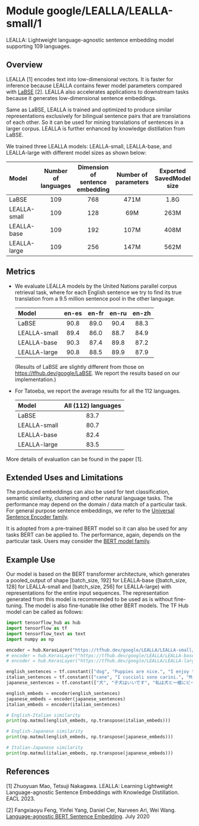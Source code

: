# Module google/LEALLA/LEALLA-small/1
LEALLA: Lightweight language-agnostic sentence embedding model supporting 109 languages.

<!-- asset-path: internal -->
<!-- task: text-embedding -->
<!-- fine-tunable: true -->
<!-- format: saved_model_2 -->
<!-- language: multilingual -->
<!-- network-architecture: bert -->
<!-- dataset: commoncrawl -->
<!-- dataset: wikipedia -->
<!-- dataset: translation -->

## Overview

LEALLA \[1\] encodes text into low-dimensional vectors.
It is faster for inference because LEALLA contains fewer model parameters compared with [LaBSE](https://tfhub.dev/google/LaBSE) \[2\].
LEALLA also accelerates applications to downstream tasks because it generates low-dimensional sentence embeddings.

Same as LaBSE, LEALLA is trained and optimized to produce similar representations exclusively for bilingual sentence pairs that are translations of each other.
So it can be used for mining translations of sentences in a larger corpus.
LEALLA is further enhanced by knowledge distillation from LaBSE.

We trained three LEALLA models: LEALLA-small, LEALLA-base, and LEALLA-large with different model sizes as shown below:

|Model|Number of languages|Dimension of sentence embedding|Number of parameters|Exported SavedModel size|
|:-------------|:---:|:---:|:----:|:----:|
| LaBSE        | 109 | 768 | 471M | 1.8G |
| LEALLA-small | 109 | 128 | 69M  | 263M |
| LEALLA-base  | 109 | 192 | 107M | 408M |
| LEALLA-large | 109 | 256 | 147M | 562M |

## Metrics

* We evaluate LEALLA models by the United Nations parallel corpus retrieval task, where for each English sentence we try to find its true translation from a 9.5 million sentence pool in the other language.

  | Model        | en-es| en-fr| en-ru| en-zh|
  |:-------------|:----:|:----:|:----:|:----:|
  | LaBSE        | 90.8 | 89.0 | 90.4 | 88.3 |
  | LEALLA-small | 89.4 | 86.0 | 88.7 | 84.9 |
  | LEALLA-base  | 90.3 | 87.4 | 89.8 | 87.2 |
  | LEALLA-large | 90.8 | 88.5 | 89.9 | 87.9 |
  (Results of LaBSE are slightly different from those on https://tfhub.dev/google/LaBSE. We report the results based on our implementation.)

* For Tatoeba, we report the average results for all the 112 languages.

  | Model | All (112) languages |
  |:-------------|:----:|
  | LaBSE        | 83.7 |
  | LEALLA-small | 80.7 |
  | LEALLA-base  | 82.4 |
  | LEALLA-large | 83.5 |

More details of evaluation can be found in the paper \[1\].

## Extended Uses and Limitations

The produced embeddings can also be used for text classification, semantic similarity, clustering and other natural language tasks.
The performance may depend on the domain / data match of a particular task.
For general purpose sentence embeddings, we refer to the [Universal Sentence Encoder family](https://tfhub.dev/google/collections/universal-sentence-encoder).

It is adopted from a pre-trained BERT model so it can also be used for any tasks BERT can be applied to.
The performance, again, depends on the particular task.
Users may consider the [BERT model family](https://tfhub.dev/google/collections/bert).

## Example Use

Our model is based on the BERT transformer architecture, which generates a pooled_output of shape \[batch_size, 192\] for LEALLA-base (\[batch_size, 128\] for LEALLA-small and \[batch_size, 256\] for LEALLA-large) with representations for the entire input sequences.
The representation generated from this model is recommended to be used as is without fine-tuning.
The model is also fine-tunable like other BERT models.
The TF Hub model can be called as follows:

```python
import tensorflow_hub as hub
import tensorflow as tf
import tensorflow_text as text
import numpy as np

encoder = hub.KerasLayer("https://tfhub.dev/google/LEALLA/LEALLA-small/1")
# encoder = hub.KerasLayer("https://tfhub.dev/google/LEALLA/LEALLA-base/1")
# encoder = hub.KerasLayer("https://tfhub.dev/google/LEALLA/LEALLA-large/1")

english_sentences = tf.constant(["dog", "Puppies are nice.", "I enjoy taking long walks along the beach with my dog."])
italian_sentences = tf.constant(["cane", "I cuccioli sono carini.", "Mi piace fare lunghe passeggiate lungo la spiaggia con il mio cane."])
japanese_sentences = tf.constant(["犬", "子犬はいいです", "私は犬と一緒にビーチを散歩するのが好きです"])

english_embeds = encoder(english_sentences)
japanese_embeds = encoder(japanese_sentences)
italian_embeds = encoder(italian_sentences)

# English-Italian similarity
print(np.matmul(english_embeds, np.transpose(italian_embeds)))

# English-Japanese similarity
print(np.matmul(english_embeds, np.transpose(japanese_embeds)))

# Italian-Japanese similarity
print(np.matmul(italian_embeds, np.transpose(japanese_embeds)))
```

## References

\[1\] Zhuoyuan Mao, Tetsuji Nakagawa. LEALLA: Learning Lightweight Language-agnostic Sentence Embeddings with Knowledge Distillation. EACL 2023.

\[2\] Fangxiaoyu Feng, Yinfei Yang, Daniel Cer, Narveen Ari, Wei Wang. [Language-agnostic BERT Sentence Embedding](https://arxiv.org/abs/2007.01852). July 2020
